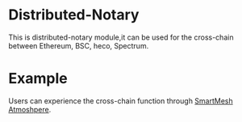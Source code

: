 # Distributed-Notary

This is distributed-notary module,it can be used for the cross-chain between Ethereum, BSC, heco, Spectrum.


# Example

Users can experience the cross-chain function through  [SmartMesh Atmoshpere](http://transport01.smartmesh.cn:8080/static/).


